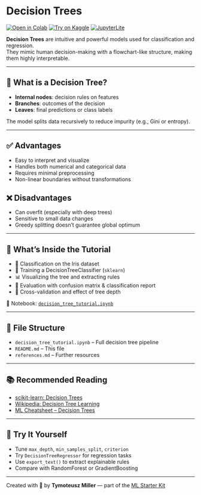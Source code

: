 # Decision Trees

[![Open in Colab](https://colab.research.google.com/assets/colab-badge.svg)](https://colab.research.google.com/github/TyMill/ml-starter-kit/blob/main/eng/decision_tree/decision_tree_tutorial.ipynb)
[![Try on Kaggle](https://img.shields.io/badge/Open%20in-Kaggle-blue)](https://www.kaggle.com/code)
[![JupyterLite](https://img.shields.io/badge/Try%20it-JupyterLite-orange)](https://jupyterlite.github.io/demo)

**Decision Trees** are intuitive and powerful models used for classification and regression.  
They mimic human decision-making with a flowchart-like structure, making them highly interpretable.

---

## 🌳 What is a Decision Tree?

- **Internal nodes**: decision rules on features  
- **Branches**: outcomes of the decision  
- **Leaves**: final predictions or class labels  

The model splits data recursively to reduce impurity (e.g., Gini or entropy).

---

## ✅ Advantages

- Easy to interpret and visualize  
- Handles both numerical and categorical data  
- Requires minimal preprocessing  
- Non-linear boundaries without transformations

## ❌ Disadvantages

- Can overfit (especially with deep trees)  
- Sensitive to small data changes  
- Greedy splitting doesn’t guarantee global optimum

---

## 🧪 What’s Inside the Tutorial

- 🌸 Classification on the Iris dataset  
- 🌳 Training a DecisionTreeClassifier (`sklearn`)  
- 📊 Visualizing the tree and extracting rules  
- 🧠 Evaluation with confusion matrix & classification report  
- 🔄 Cross-validation and effect of tree depth

📘 Notebook: [`decision_tree_tutorial.ipynb`](./decision_tree_tutorial.ipynb)

---

## 📂 File Structure

- `decision_tree_tutorial.ipynb` – Full decision tree pipeline  
- `README.md` – This file  
- `references.md` – Further resources

---

## 📚 Recommended Reading

- [scikit-learn: Decision Trees](https://scikit-learn.org/stable/modules/tree.html)  
- [Wikipedia: Decision Tree Learning](https://en.wikipedia.org/wiki/Decision_tree_learning)  
- [ML Cheatsheet – Decision Trees](https://ml-cheatsheet.readthedocs.io/en/latest/decision_trees.html)

---

## 🚀 Try It Yourself

- Tune `max_depth`, `min_samples_split`, `criterion`  
- Try `DecisionTreeRegressor` for regression tasks  
- Use `export_text()` to extract explainable rules  
- Compare with RandomForest or GradientBoosting

---

Created with 🌿 by **Tymoteusz Miller** — part of the [ML Starter Kit](https://github.com/TyMill/ml-starter-kit)
